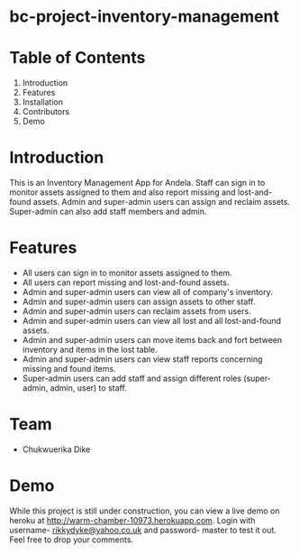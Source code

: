 # bc-project-inventory-management

# Table of Contents

1. Introduction
2. Features
3. Installation
4. Contributors
5. Demo

# Introduction
This is an Inventory Management App for Andela. Staff can sign in to monitor assets assigned to them and also report missing and lost-and-found assets. Admin and super-admin users can assign and reclaim assets. Super-admin can also add staff members and admin.

# Features
* All users can sign in to monitor assets assigned to them.
* All users can report missing and lost-and-found assets.
* Admin and super-admin users can view all of company's inventory.
* Admin and super-admin users can assign assets to other staff.
* Admin and super-admin users can reclaim assets from users.
* Admin and super-admin users can view all lost and all lost-and-found assets.
* Admin and super-admin users can move items back and fort between inventory and items in the lost table.
* Admin and super-admin users can view staff reports concerning missing and found items.
* Super-admin users can add staff and assign different roles (super-admin, admin, user) to staff.

# Team
* Chukwuerika Dike

# Demo
While this project is still under construction, you can view a live demo on heroku at http://warm-chamber-10973.herokuapp.com.
Login with username- rikkydyke@yahoo.co.uk and password- master to test it out. Feel free to drop your comments.
